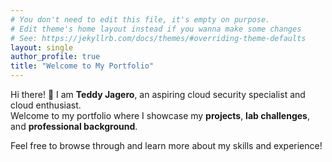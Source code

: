```yaml
---
# You don't need to edit this file, it's empty on purpose.
# Edit theme's home layout instead if you wanna make some changes
# See: https://jekyllrb.com/docs/themes/#overriding-theme-defaults
layout: single
author_profile: true
title: "Welcome to My Portfolio"
---
```


Hi there! 👋 I am **Teddy Jagero**, an aspiring cloud security specialist and cloud enthusiast.  
Welcome to my portfolio where I showcase my **projects**, **lab challenges**, and **professional background**.

Feel free to browse through and learn more about my skills and experience!
